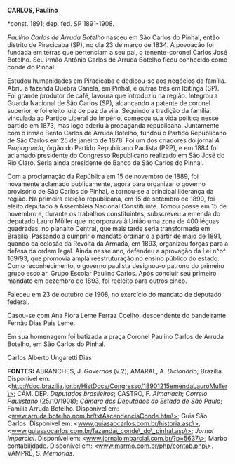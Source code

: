 **CARLOS, Paulino**

\*const. 1891; dep. fed. SP 1891-1908.

*Paulino Carlos de Arruda Botelho* nasceu em São Carlos do Pinhal, então
distrito de Piracicaba (SP), no dia 23 de março de 1834. A povoação foi
fundada em terras que pertenciam a seu pai, o tenente-coronel Carlos
José Botelho. Seu irmão Antônio Carlos de Arruda Botelho ficou conhecido
como conde do Pinhal.

Estudou humanidades em Piracicaba e dedicou-se aos negócios da família.
Abriu a fazenda Quebra Canela, em Pinhal, e outras três em Ibitinga
(SP). Foi grande produtor de café, lavoura que introduziu na região.
Integrou a Guarda Nacional de São Carlos (SP), alcançando a patente de
coronel superior, e foi eleito juiz de paz da vila. Seguindo a tradição
da família, vinculada ao Partido Liberal do Império, começou sua vida
política nesse partido em 1873, mas logo aderiu à propaganda
republicana. Juntamente com o irmão Bento Carlos de Arruda Botelho,
fundou o Partido Republicano de São Carlos em 25 de janeiro de 1878. Foi
um dos criadores do jornal *A Propaganda*, órgão do Partido Republicano
Paulista (PRP), e em 1884 foi aclamado presidente do Congresso
Republicano realizado em São José do Rio Claro. Seria ainda presidente
do Banco de São Carlos do Pinhal.

Com a proclamação da República em 15 de novembro de 1889, foi novamente
aclamado publicamente, agora para organizar o governo provisório de São
Carlos do Pinhal, e tornou-se a principal liderança da região. Na
primeira eleição republicana, em 15 de setembro de 1890, foi eleito
deputado à Assembleia Nacional Constituinte. Tomou posse em 15 de
novembro e, durante os trabalhos constituintes, subscreveu a emenda do
deputado Lauro Müller que incorporava à União uma zona de 400 léguas
quadradas, no planalto Central, que mais tarde seria transformada em
Brasília. Passando a cumprir o mandato ordinário a partir de maio de
1891, quando da eclosão da Revolta da Armada, em 1893, organizou forças
para a defesa da ordem legal. Ainda nesse ano, defendeu a aprovação da
Lei n^o^ 169/93, que promovia ampla reestruturação no ensino público do
estado. Como reconhecimento, o governo paulista designou-o patrono do
primeiro grupo escolar, Grupo Escolar Paulino Carlos. Após concluir seu
primeiro mandato em dezembro de 1893, foi reeleito para outros cinco.

Faleceu em 23 de outubro de 1908, no exercício do mandato de deputado
federal.

Casou-se com Ana Flora Leme Ferraz Coelho, descendente do bandeirante
Fernão Dias Pais Leme.

Em sua homenagem foi batizada a praça Coronel Paulino Carlos de Arruda
Botelho, em São Carlos do Pinhal.

Carlos Alberto Ungaretti Dias

**FONTES:** ABRANCHES, J. *Governos* (v.2); AMARAL, A. *Dicionário*;
Brazilia. Disponível em:
\<http://doc.brazilia.jor.br/HistDocs/Congresso/18901215emendaLauroMuller\>;
CÂM. DEP. *Deputados brasileiros*; CASTRO, F. *Almanach*; *Correio
Paulistano* (25/10/1908); *Câmara dos Deputados do Estado de São Paulo*;
Família Arruda Botelho. Disponível em:
\<www.arruda.botelho.nom.br/txtAscendenciaConde.htm\>; Guia São Carlos.
Disponível em: \<www.guiasaocarlos.com.br/historia.asp\>,
\<www.guiasaocarlos.com.br/fazenda\_conde\_do\_pinhal.asp\>; *Jornal
Imparcial*. Disponível em: \<www.jornaloimparcial.com.br/?p=5637\>;
Marbo contabilidade. Disponível em: \<www.marmo.com.br/php/contab.php\>.
VAMPRÉ, S. *Memórias*.
